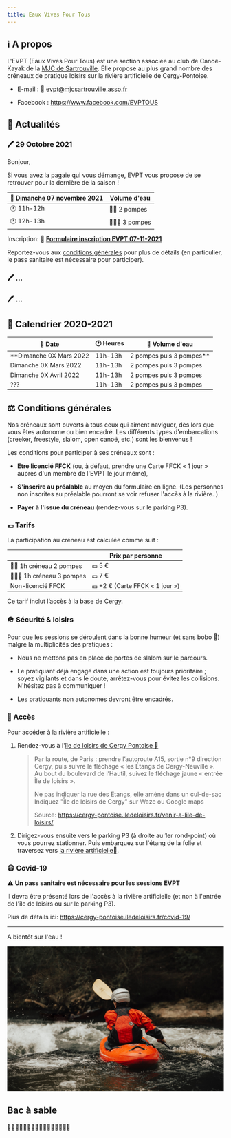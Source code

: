 ```yaml
---
title: Eaux Vives Pour Tous 
---
```


ℹ️ A propos
--------------------------------------------------------------------------------

L'EVPT (Eaux Vives Pour Tous) est une section associée au club de Canoë-Kayak 
de la [MJC de Sartrouville](https://mjcsartrouville.asso.fr/). 
Elle propose au plus grand nombre des créneaux de pratique loisirs 
sur la rivière artificielle de Cergy-Pontoise.

  - E-mail : 📧 [evpt@mjcsartrouville.asso.fr](mailto:evpt@mjcsartrouville.asso.fr)

  - Facebook : <https://www.facebook.com/EVPTOUS>

📰 Actualités
--------------------------------------------------------------------------------

### 🖊️ 29 Octobre 2021

Bonjour,

Si vous avez la pagaie qui vous démange, EVPT vous propose de se retrouver 
pour la dernière de la saison ! 


| 📅 Dimanche 07 novembre 2021 | Volume d'eau                              |
| ---------------------------- | ----------------------------------------- |
| 🕐 11h-12h                   | 🌊🌊 2 pompes                             |
| 🕐 12h-13h                   | 🌊🌊🌊 3 pompes                           |

Inscription: 📝 [**Formulaire inscription EVPT 07-11-2021**](https://docs.google.com/forms/d/e/1FAIpQLScwOe-cKrpR2wKV_Ga_XzVvaTRI-TSNRrZYFiQvJ2fFs3-6vg/viewform)

Reportez-vous aux [conditions générales](#conditions-générales) pour plus de détails 
(en particulier, le pass sanitaire est nécessaire pour participer).
    
### 🖊️ ...

### 🖊️ ...

📅 Calendrier 2020-2021
--------------------------------------------------------------------------------

| 📅 Date                   | 🕐 Heures | 🌊 Volume d'eau                      |
| ------------------------- | --------- | ------------------------------------ |
|  **Dimanche 0X Mars 2022  | 11h-13h   | 2 pompes puis 3 pompes**             |
|     Dimanche 0X Mars 2022 | 11h-13h   | 2 pompes puis 3 pompes               |
|    Dimanche 0X Avril 2022 | 11h-13h   | 2 pompes puis 3 pompes               |
|                       ??? | 11h-13h   | 2 pompes puis 3 pompes               |

⚖️ Conditions générales
--------------------------------------------------------------------------------

Nos créneaux sont ouverts à tous ceux qui aiment naviguer, dès lors que vous 
êtes autonome ou bien encadré. Les différents types d'embarcations (creeker, 
freestyle, slalom, open canoë, etc.) sont les bienvenus ! 

Les conditions pour participer à ses créneaux sont : 

  - **Etre licencié FFCK** 
    (ou, à défaut, prendre une Carte FFCK « 1 jour » auprès d'un membre 
    de l'EVPT le jour même),

  - **S'inscrire au préalable** au moyen du formulaire en ligne.
    (Les personnes non inscrites au préalable pourront se voir refuser 
    l'accès à la rivière. )

  - **Payer à l'issue du créneau** (rendez-vous sur le parking P3).

### 💶 Tarifs

La participation au créneau est calculée comme suit :

|                              | Prix par personne                         |
| ---------------------------- | ----------------------------------------- |
| 🌊🌊 1h créneau 2 pompes     | 💶 5 €                                    |
| 🌊🌊🌊 1h créneau 3 pompes   | 💶 7 €                                    |
| Non-licencié FFCK            | 💶 +2 € (Carte FFCK « 1 jour »)           |

Ce tarif inclut l’accès à la base de Cergy. 

### 🪖 Sécurité & loisirs

Pour que les sessions se déroulent dans la bonne humeur (et sans bobo 🤕)
malgré la multiplicités des pratiques :

  - Nous ne mettons pas en place de portes de slalom sur le parcours.

  - Le pratiquant déjà engagé dans une action est toujours prioritaire ; 
    soyez vigilants et dans le doute, arrêtez-vous pour évitez les collisions. 
    N'hésitez pas à communiquer !

  - Les pratiquants non autonomes devront être encadrés.

### 📍 Accès

Pour accéder à la rivière artificielle :

 1. Rendez-vous à l'[île de loisirs de Cergy Pontoise 📍](https://goo.gl/maps/2vA5fz18Uch7Sh4a8) 

    > Par la route, de Paris : prendre l’autoroute A15, sortie n°9 direction Cergy, 
    > puis suivre le fléchage « les Étangs de Cergy-Neuville ». 
    > Au bout du boulevard de l’Hautil, suivez  le fléchage jaune « entrée Île de loisirs ».
    >
    > Ne pas indiquer la rue des Etangs, elle amène dans un cul-de-sac
    > Indiquez "Île de loisirs de Cergy" sur Waze ou Google maps
    >
    > Source: <https://cergy-pontoise.iledeloisirs.fr/venir-a-lile-de-loisirs/>

 2. Dirigez-vous ensuite vers le parking P3 (à droite au 1er rond-point) où vous
    pourrez stationner. Puis embarquez sur l'étang de la folie et traversez vers
    [la rivière artificielle📍](https://goo.gl/maps/kxDHpmThyGNV8AQd7).

### 😷 Covid-19

⚠️ **Un pass sanitaire est nécessaire pour les sessions EVPT**

Il devra être présenté lors de l'accès à la rivière artificielle
(et non à l'entrée de l'île de loisirs ou sur le parking P3).

Plus de détails ici: <https://cergy-pontoise.iledeloisirs.fr/covid-19/>


--------------------------------------------------------------------------------

A bientôt sur l'eau !

![Roya Ann Miller](images/roya-ann-miller-unsplash.jpg)


Bac à sable
--------------------------------------------------------------------------------

🏥🏥🏥🏥🏥🏥🏥🏥🏥🏥🏥🏥🏥🏥🏥🏥

